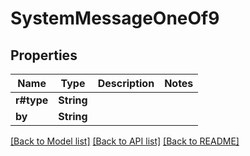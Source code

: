 # SystemMessageOneOf9

## Properties

Name | Type | Description | Notes
------------ | ------------- | ------------- | -------------
**r#type** | **String** |  | 
**by** | **String** |  | 

[[Back to Model list]](../README.md#documentation-for-models) [[Back to API list]](../README.md#documentation-for-api-endpoints) [[Back to README]](../README.md)


